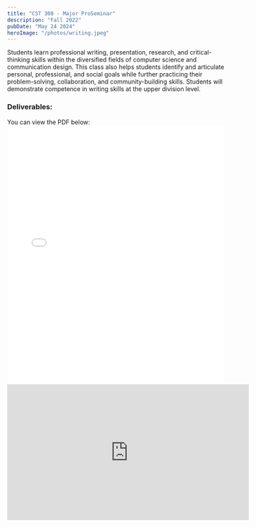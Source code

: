 ```yaml
---
title: "CST 300 - Major ProSeminar"
description: "Fall 2022"
pubDate: "May 24 2024"
heroImage: "/photos/writing.jpeg"
---
```


Students learn professional writing, presentation, research, and critical-thinking skills
within the diversified fields of computer science and communication design. This class also
helps students identify and articulate personal, professional, and social goals while further
practicing their problem-solving, collaboration, and community-building skills. Students will
demonstrate competence in writing skills at the upper division level.

<h3>Deliverables:</h3>
You can view the PDF below:

<embed src="/pdfs/KyleAbstenEthicsPaperFinal.pdf" type="application/pdf" width="100%" height="600px" />
<div class="divider my-2"></div>
<iframe width="560" height="315" src="https://youtube.com/embed/P1vxfeb2z18" frameborder="0" allow="accelerometer; autoplay; clipboard-write; encrypted-media; gyroscope; picture-in-picture" allowfullscreen></iframe>